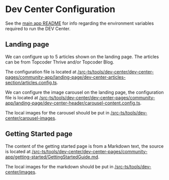 # Dev Center Configuration

See the [main app README](/README.md#developer-center-contentful-api-key-and-space-id) for info regarding the environment variables required to run the DEV Center.

## Landing page

We can configure up to 5 articles shown on the landing page. The articles can be from Topcoder Thrive and/or Topcoder Blog.

The configuration file is located at [/src-ts/tools/dev-center/dev-center-pages/community-app/landing-page/dev-center-articles-section/articles.config.ts](/src-ts/tools/dev-center/dev-center-pages/community-app/landing-page/dev-center-articles-section/articles.config.ts).

We can configure the image carousel on the landing page, the configuration file is located at [/src-ts/tools/dev-center/dev-center-pages/community-app/landing-page/dev-center-header/carousel-content.config.ts](/src-ts/tools/dev-center/dev-center-pages/community-app/landing-page/dev-center-header/carousel-content.config.ts).

The local images for the carousel should be put in [/src-ts/tools/dev-center/carousel-images](/src-ts/tools/dev-center/carousel-images).

## Getting Started page

The content of the getting started page is from a Markdown text, the source is located at [/src-ts/tools/dev-center/dev-center-pages/community-app/getting-started/GettingStartedGuide.md](/src-ts/tools/dev-center/dev-center-pages/community-app/getting-started/GettingStartedGuide.md).

The local images for the markdown should be put in [/src-ts/tools/dev-center/images](/src-ts/tools/dev-center/images).
